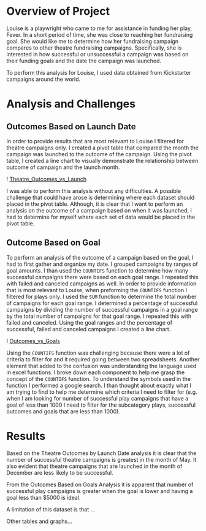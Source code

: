 # Overview of Project
Louise is a playwright who came to me for assistance in funding her play, Fever. In a short period of time, she was close to reaching her fundraising goal. She would like me to determine how her fundraising campaign compares to other theatre fundraising campaigns. Specifically, she is interested in how successful or unsuccessful a campaign was based on their funding goals and the date the campaign was launched. 

To perform this analysis for Louise, I used data obtained from Kickstarter campaigns around the world.
 
# Analysis and Challenges 
## Outcomes Based on Launch Date
In order to provide results that are most relevant to Louise I filtered for theatre campaigns only. I created a pivot table that compared the month the campaign was launched to the outcome of the campaign. Using the pivot table, I created a line chart to visually demonstrate the relationship between outcome of campaign and the launch month. 

! [Theatre_Outcomes_vs_Launch](path/to/Theatre_Outcomes_vs_Launch.png)

I was able to perform this analysis without any difficulties. A possible challenge that could have arose is determining where each dataset should placed in the pivot table. Although, it is clear that I want to perform an analysis on the outcome of a campaign based on when it was launched, I had to determine for myself where each set of data would be placed in the pivot table. 

## Outcome Based on Goal
To perform an analysis of the outcome of a campaign based on the goal, I had to first gather and organize my date. I grouped campaigns by ranges of goal amounts. I than used the `COUNTIFS` function to determine how many successful campaigns there were based on each goal range. I repeated this with failed and canceled campaigns as well. In order to provide information that is most relevant to Louise, when preforming the `COUNTIFS` function I filtered for plays only. I used the `SUM` function to determine the total number of campaigns for each goal range. I determined a percentage of successful campaigns by dividing the number of successful campaigns in a goal range by the total number of campaigns for that goal range. I repeated this with failed and canceled. Using the goal ranges and the percentage of successful, failed and canceled campaigns I created a line chart. 

! [Outcomes_vs_Goals](path/to/Outcomes_vs_Goals.png)

Using the `COUNTIFS` function was challenging because there were a lot of criteria to filter for and it required going between two spreadsheets. Another element that added to the confusion was understanding the language used in excel functions. I broke down each component to help me grasp the concept of the `COUNTIFS` function. To understand the symbols used in the function I performed a google search. I than thought about exactly what I am trying to find to help me determine which criteria I need to filter for (e.g. when I am looking for number of successful play campaigns that have a goal of less than 1000 I need to filter for the subcategory plays, successful outcomes and goals that are less than 1000). 

# Results
Based on the Theatre Outcomes by Launch Date analysis it is clear that the number of successful theatre campaigns is greatest in the month of May. It also evident that theatre campaigns that are launched in the month of December are less likely to be successful.

From the Outcomes Based on Goals Analysis it is apparent that number of successful play campaigns is greater when the goal is lower and having a goal less than $5000 is ideal. 

A limitation of this dataset is that …

Other tables and graphs…
